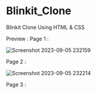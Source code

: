 # Blinkit_Clone
Blinkit Clone Using HTML & CSS

Preview :
Page 1 :

![Screenshot 2023-09-05 232159](https://github.com/Jeba3210/Blinkit_Clone/assets/137270674/432da224-5217-4e54-b412-9a1d1fdb7e2a)

Page 2 :

![Screenshot 2023-09-05 232214](https://github.com/Jeba3210/Blinkit_Clone/assets/137270674/e7e9bcdf-adb3-4bf8-9382-faecf0f99b59)

Page 3 :
